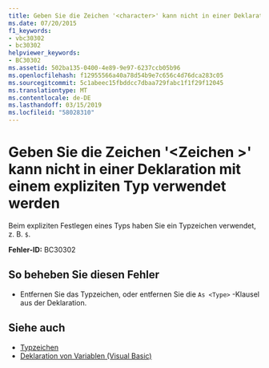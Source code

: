 ```yaml
---
title: Geben Sie die Zeichen '<character>' kann nicht in einer Deklaration mit einem expliziten Typ verwendet werden
ms.date: 07/20/2015
f1_keywords:
- vbc30302
- bc30302
helpviewer_keywords:
- BC30302
ms.assetid: 502ba135-0400-4e89-9e97-6237ccb05b96
ms.openlocfilehash: f12955566a40a78d54b9e7c656c4d76dca283c05
ms.sourcegitcommit: 5c1abeec15fbddcc7dbaa729fabc1f1f29f12045
ms.translationtype: MT
ms.contentlocale: de-DE
ms.lasthandoff: 03/15/2019
ms.locfileid: "58028310"
---
```

# <a name="type-character-character-cannot-be-used-in-a-declaration-with-an-explicit-type"></a>Geben Sie die Zeichen '\<Zeichen >' kann nicht in einer Deklaration mit einem expliziten Typ verwendet werden
Beim expliziten Festlegen eines Typs haben Sie ein Typzeichen verwendet, z. B. `$`.  
  
 **Fehler-ID:** BC30302  
  
## <a name="to-correct-this-error"></a>So beheben Sie diesen Fehler  
  
-   Entfernen Sie das Typzeichen, oder entfernen Sie die `As <Type>` -Klausel aus der Deklaration.  
  
## <a name="see-also"></a>Siehe auch

- [Typzeichen](../../visual-basic/programming-guide/language-features/data-types/type-characters.md)
- [Deklaration von Variablen (Visual Basic)](../programming-guide/language-features/variables/variable-declaration.md)
